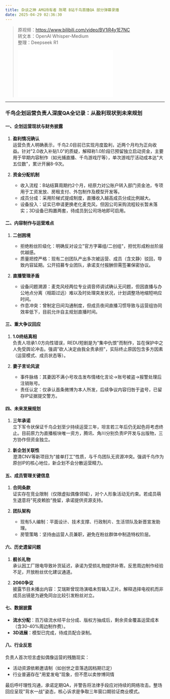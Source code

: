 ```yaml
---
title: 杂谈之神 AMG持有者 陈珺 B站千鸟首播QA 部分弹幕录播
date: 2025-04-29 02:36:30
---
```


> 原视频：https://www.bilibili.com/video/BV1iR4y1E7NC<br>转文本：OpenAI Whisper-Medium<br>整理：Deepseek R1
>
> <iframe src="//player.bilibili.com/player.html?bvid=BV1iR4y1E7NC&autoplay=0" scrolling="no" border="0" frameborder="no" framespacing="0" allowfullscreen="true"></iframe>

---

### 千鸟企划运营负责人深度QA全记录：从盈利现状到未来规划

#### 一、企划运营现状与财务披露
1. **盈利情况确认**  
   运营负责人明确表示，千鸟2.0目前已实现月度盈利，近两个月均为正向收益。针对"2.0收入补贴1.0"的质疑，解释称1.0阶段已预留独立启动资金，主要用于早期内容制作（如光捕直播、千鸟游戏厅等），单次游戏厅活动成本达"大五位数"，累计开展8-9次。

2. **资金分配机制**  
   - 收入流程：B站结算周期约2个月，经原力对公账户转入部门资金池，专项用于工资发放、房租支付、外包制作及模型开发等。  
   - 成员分成：采用阶梯式提成制度，直播收入越高成员分成比例越大。  
   - 设备投入：证实已申请更换老化麦克风，但因公司采购流程较长暂未落实；3D设备已购置两套，待成员到公司场地即可启用。

#### 二、内容制作与运营难点
1. **二创困境**  
   - 拒绝粉丝阶级化：明确反对设立"官方字幕组/二创组"，担忧形成粉丝阶层优越感。  
   - 质量把控严格：现有二创团队产出多次被运营、成员（含文静）驳回，导致内容延期。公开招募专业团队，承诺支付报酬但需签署保密协议。

2. **直播管理矛盾**  
   - 设备问题溯源：麦克风经两位专业调音师调试确认无问题，但因直播与办公地点分离（相距过远）难以及时处理突发状况，计划调整场地缩短响应时间。  
   - 作息冲突：曾制定日间沟通制度，但成员夜间直播习惯导致与运营组协同效率低下，目前允许自主规划直播时间。

#### 三、重大争议回应
1. **1.0终结真相**  
   负责人坦承1.0方向性错误，REDU短剧是为"集中仇恨"而制作，旨在保护中之人免受舆论冲击。强调"砍人决定由我全责承担"，实际终止原因包含多方因素（运营模式、成员状态等）。

2. **妻子言论风波**  
   - 事件脉络：其妻因不满小号攻击发布情绪化言论→账号被盗→报警处理后注销账号。  
   - 责任认定：仅承认首条微博为本人所发，后续争议内容归咎于盗号，已留存IP证据提交警方。

#### 四、未来发展规划
1. **三年承诺**  
   立下军令状保证千鸟企划至少持续运营三年，坦言若三年后仍无起色将考虑终止。目前原力为直播板块唯一资方，腾讯、角川分别负责IP开发与出版物，三方协作但资金独立。

2. **新企划关联性**  
   澄清CNV等新项目为"接单打工"性质，与千鸟团队无资源冲突。强调千鸟作为原创IP的核心地位，新企划不会分散运营精力。

#### 五、成员管理关键信息
1. **合同条款**  
   证实存在竞业限制（仅限虚拟偶像领域），对个人形象活动无约束。若成员萌生退意将"死皮赖脸"挽留，承诺提供资源支持。

2. **团队架构**  
   - 现有5人编制：平面设计、技术支撑、行政制片、生活领队及新晋宣发助理。  
   - 房管策略：坚持由运营人员兼职，避免在粉丝群体中制造特权阶层。

#### 六、历史遗留问题
1. **舰长礼物**  
   承认因工厂限电导致补货延迟，承诺为受损礼物提供补寄。反思周边制作经验不足，开放粉丝优化建议通道。

2. **2060争议**  
   披露节目未播出内容：艾瑞斯曾现场演唱未剪辑入正片。解释选择电视机而非成员出镜是为避免同台比较引发粉丝对立。

#### 七、数据披露
- **流水分配**：百万级流水经平台分成、版权方抽成后，剩余资金覆盖运营成本（含30-40%周边制作费）。  
- **3D进展**：模型已完成，待成员配合录制。

#### 八、行业反思
负责人首次坦言虚拟偶像运营的残酷现实：  
- 活动资源依赖邀请制（如创世之音落选因档期已定）  
- 行业普遍存在"用爱发电"现象，但不愿以卖惨博同情  

最后呼吁理性沟通，承诺定期QA，并警告将法律手段应对持续的网络攻击。整场回应呈现"背水一战"姿态，核心诉求是争取三年窗口期验证商业模式。